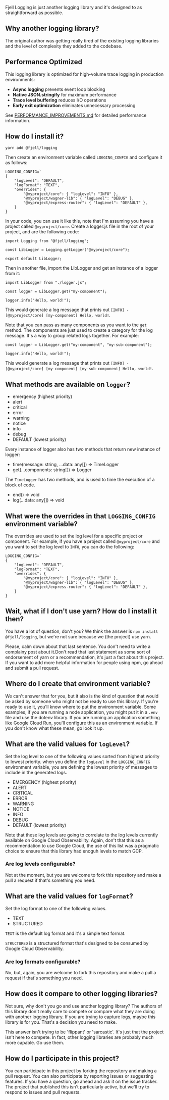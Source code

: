 Fjell Logging is just another logging library and it's designed to as straightforward as possible.

## Why another logging library?

The original author was getting really tired of the existing logging libraries and the level of complexity they added to the codebase.

## Performance Optimized

This logging library is optimized for high-volume trace logging in production environments:
- **Async logging** prevents event loop blocking
- **Native JSON.stringify** for maximum performance
- **Trace level buffering** reduces I/O operations
- **Early exit optimization** eliminates unnecessary processing

See [PERFORMANCE_IMPROVEMENTS.md](./PERFORMANCE_IMPROVEMENTS.md) for detailed performance information.

## How do I install it?

`yarn add @fjell/logging`

Then create an environment variable called `LOGGING_CONFIG` and configure it as follows:

````
LOGGING_CONFIG=`
{
    "logLevel": "DEFAULT",
    "logFormat": "TEXT",
    "overrides": {
        "@myproject/core": { "logLevel": "INFO" },
        "@myproject/wagner-lib": { "logLevel": "DEBUG" },
        "@myproject/express-router": { "logLevel": "DEFAULT" },
    }
}
````

In your code, you can use it like this, note that I'm assuming you have a project called `@myproject/core`.   Create a logger.js file in the root of your project, and are the following code:

````
import Logging from "@fjell/logging";

const LibLogger = Logging.getLogger("@myproject/core");

export default LibLogger;
````

Then in another file, import the LibLogger and get an instance of a logger from it:

````
import LibLogger from "./logger.js";

const logger = LibLogger.get("my-component");

logger.info("Hello, world!");
````

This would generate a log message that prints out `[INFO] - [@myproject/core] [my-component] Hello, world!`.

Note that you can pass as many components as you want to the `get` method.  The components are just used to create a category for the log message.  It's a way to group related logs together.  For example:

````
const logger = LibLogger.get("my-component", "my-sub-component");

logger.info("Hello, world!");
````

This would generate a log message that prints out `[INFO] - [@myproject/core] [my-component] [my-sub-component] Hello, world!`.

## What methods are available on `logger`?

* emergency (highest priority)
* alert
* critical
* error
* warning
* notice
* info
* debug
* DEFAULT (lowest priority)

Every instance of logger also has two methods that return new instance of logger:

* time(message: string, ...data: any[]) => TimeLogger
* get(...components: string[]) => Logger

The `TimeLogger` has two methods, and is used to time the execution of a block of code.

* end() => void
* log(...data: any[]) => void

## What were the overrides in that `LOGGING_CONFIG` environment variable?

The overrides are used to set the log level for a specific project or component.  For example, if you have a project called `@myproject/core` and you want to set the log level to `INFO`, you can do the following:

````
LOGGING_CONFIG=`
{
    "logLevel": "DEFAULT",
    "logFormat": "TEXT",
    "overrides": {
        "@myproject/core": { "logLevel": "INFO" },
        "@myproject/wagner-lib": { "logLevel": "DEBUG" },
        "@myproject/express-router": { "logLevel": "DEFAULT" },
    }
}
````

## Wait, what if I don't use yarn?  How do I install it then?

You have a lot of question, don't you? We think the answer is `npm install @fjell/logging`, but we're not sure because we (the project) use yarn.

Please, calm down about that last sentence.  You don't need to write a complainy post about it.Don't read that last statement as some sort of endorsement of yarn or a recommendation, it's just a fact about this project.  If you want to add more helpful information for people using npm, go ahead and submit a pull request.

## Where do I create that environment variable?

We can't answer that for you, but it also is the kind of question that would be asked by someone who might not be ready to use this library.  If you're ready to use it, you'll know where to put the environment variable.   Some examples, if you are running a node application, you might put it in a `.env` file and use the dotenv library.  If you are running an application something like Google Cloud Run, you'll configure this as an environment variable.   If you don't know what these mean, go look it up.

## What are the valid values for `logLevel`?

Set the log level to one of the following values sorted from highest priority to lowest priority.   when you define the `logLevel` in the `LOGGING_CONFIG` environment variable, you are defining the lowest priority of messages to include in the generated logs.

* EMERGENCY (highest priority)
* ALERT
* CRITICAL
* ERROR
* WARNING
* NOTICE
* INFO
* DEBUG
* DEFAULT (lowest priority)

Note that these log levels are going to correlate to the log levels currently available on Google Cloud Observability.  Again, don't that this as a recommendation to use Google Cloud, the use of this list was a pragmatic choice to ensure that this library had enoguh levels to match GCP.

### Are log levels configurable?

Not at the moment, but you are welcome to fork this repository and make a pull a request if that's something you need.

## What are the valid values for `logFormat`?

Set the log format to one of the following values.

* TEXT
* STRUCTURED

`TEXT` is the default log format and it's a simple text format.

`STRUCTURED` is a structured format that's designed to be consumed by Google Cloud Observability.

### Are log formats configurable?

No, but, again, you are welcome to fork this repository and make a pull a request if that's something you need.

## How does it compare to other logging libraries?

Not sure, why don't you go and use another logging library? The authors of this library don't really care to compete or compare what they are doing with another logging library. If you are trying to capture logs, maybe this library is for you. That's a decision you need to make.

This answer isn't trying to be 'flippant' or 'sarcastic'. It's just that the project isn't here to compete.  In fact, other logging libraries are probably much more capable. Go use them.

## How do I participate in this project?

You can participate in this project by forking the repository and making a pull request.  You can also participate by reporting issues or suggesting features.  If you have a question, go ahead and ask it on the issue tracker.  The project that published this isn't particularly active, but we'll try to respond to issues and pull requests.
